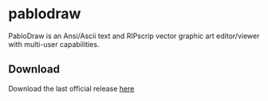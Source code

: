 # pablodraw
PabloDraw is an Ansi/Ascii text and RIPscrip vector graphic art editor/viewer with multi-user capabilities.

## Download

Download the last official release [here](http://picoe.ca/products/pablodraw)
